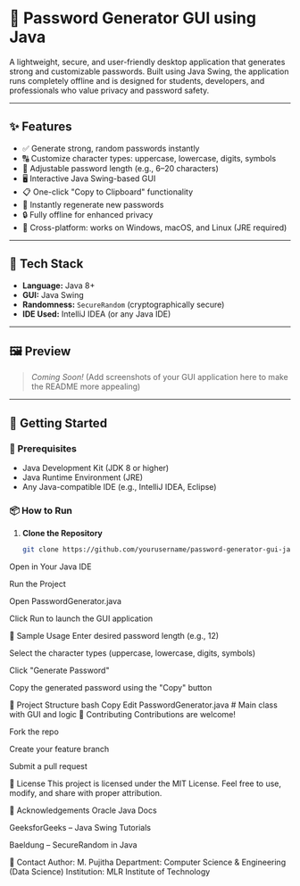 # 🔐 Password Generator GUI using Java

A lightweight, secure, and user-friendly desktop application that generates strong and customizable passwords. Built using Java Swing, the application runs completely offline and is designed for students, developers, and professionals who value privacy and password safety.

---

## ✨ Features

- ✅ Generate strong, random passwords instantly
- 🔠 Customize character types: uppercase, lowercase, digits, symbols
- 📏 Adjustable password length (e.g., 6–20 characters)
- 🖥️ Interactive Java Swing-based GUI
- 📋 One-click "Copy to Clipboard" functionality
- 🔁 Instantly regenerate new passwords
- 🔒 Fully offline for enhanced privacy
- 🧩 Cross-platform: works on Windows, macOS, and Linux (JRE required)

---

## 🧰 Tech Stack

- **Language:** Java 8+
- **GUI:** Java Swing
- **Randomness:** `SecureRandom` (cryptographically secure)
- **IDE Used:** IntelliJ IDEA (or any Java IDE)

---

## 🖼️ Preview

> *Coming Soon!* (Add screenshots of your GUI application here to make the README more appealing)

---

## 🚀 Getting Started

### 🔧 Prerequisites

- Java Development Kit (JDK 8 or higher)
- Java Runtime Environment (JRE)
- Any Java-compatible IDE (e.g., IntelliJ IDEA, Eclipse)

### 📦 How to Run

1. **Clone the Repository**
   ```bash
   git clone https://github.com/yourusername/password-generator-gui-java.git
Open in Your Java IDE

Run the Project

Open PasswordGenerator.java

Click Run to launch the GUI application

🧪 Sample Usage
Enter desired password length (e.g., 12)

Select the character types (uppercase, lowercase, digits, symbols)

Click "Generate Password"

Copy the generated password using the "Copy" button

📌 Project Structure
bash
Copy
Edit
PasswordGenerator.java  # Main class with GUI and logic
🤝 Contributing
Contributions are welcome!

Fork the repo

Create your feature branch

Submit a pull request

📜 License
This project is licensed under the MIT License.
Feel free to use, modify, and share with proper attribution.

🙌 Acknowledgements
Oracle Java Docs

GeeksforGeeks – Java Swing Tutorials

Baeldung – SecureRandom in Java

💬 Contact
Author: M. Pujitha
Department: Computer Science & Engineering (Data Science)
Institution: MLR Institute of Technology
